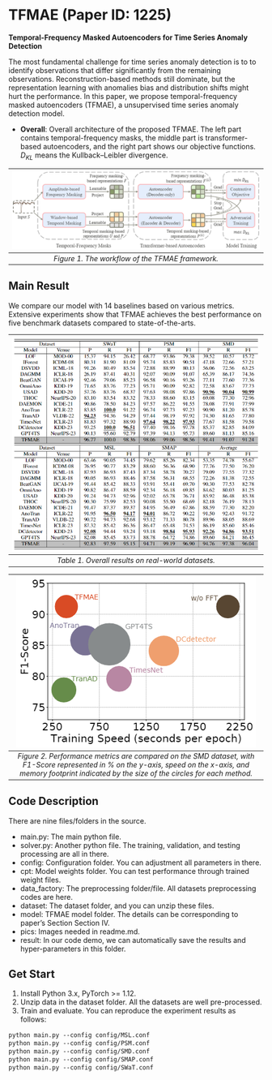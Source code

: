 # TFMAE (Paper ID: 1225)

**Temporal-Frequency Masked Autoencoders for Time Series Anomaly Detection**



The most fundamental challenge for time series anomaly detection is to to identify observations that differ significantly from the remaining observations. Reconstruction-based methods still dominate, but the representation learning with anomalies bias and distribution shifts might hurt the performance. In this paper, we propose temporal-frequency masked autoencoders (TFMAE), a unsupervised time series anomaly detection model.

- **Overall**: Overall architecture of the proposed TFMAE. The left part contains temporal-frequency masks, the middle part is transformer-based autoencoders, and the right part shows our objective functions. $D_{KL}$ means the Kullback–Leibler divergence.

|![Figure1](pics/model.png)|
|:--:| 
| *Figure 1. The workflow of the TFMAE framework.* |


## Main Result
We compare our model with 14 baselines based on various metrics. Extensive experiments show that TFMAE achieves the best performance on five benchmark datasets compared to state-of-the-arts.

|![Figure1](pics/mainres.png)|
|:--:| 
| *Table 1. Overall results on real-world datasets.* |

|![image](pics/eff.png)|
|:--:|
| *Figure 2. Performance metrics are compared on the SMD dataset, with F1-Score represented in $\%$ on the $y$-axis, speed on the $x$-axis, and memory footprint indicated by the size of the circles for each method.* |


## Code Description
There are nine files/folders in the source.

- main.py: The main python file.
- solver.py: Another python file. The training, validation, and testing processing are all in there.
- config: Configuration folder. You can adjustment all parameters in there.
- cpt: Model weights folder. You can test performance through trained weight files.
- data_factory: The preprocessing folder/file. All datasets preprocessing codes are here.
- dataset: The dataset folder, and you can unzip these files.
- model: TFMAE model folder. The details can be corresponding to paper’s Section Section IV.
- pics: Images needed in readme.md.
- result: In our code demo, we can automatically save the results and hyper-parameters in this folder.


## Get Start
1. Install Python 3.x, PyTorch >= 1.12.
2. Unzip data in the dataset folder. All the datasets are well pre-processed.
3. Train and evaluate. You can reproduce the experiment results as follows:

```base
python main.py --config config/MSL.conf
python main.py --config config/PSM.conf
python main.py --config config/SMD.conf
python main.py --config config/SMAP.conf
python main.py --config config/SWaT.conf
```